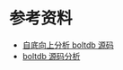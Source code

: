 # 参考资料

- [自底向上分析 boltdb 源码](https://www.bookstack.cn/read/jaydenwen123-boltdb_book/a71414c4324077ec.md)
- [boltdb 源码分析](https://youjiali1995.github.io/storage/boltdb/)
